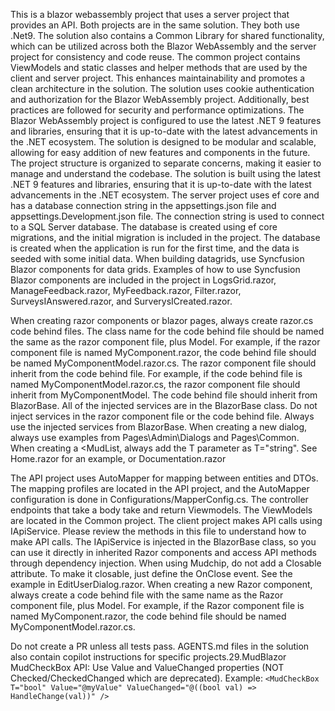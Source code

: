 This is a blazor webassembly project that uses a server project that provides an API. 
Both projects are in the same solution. They both use .Net9.
The solution also contains a Common Library for shared functionality, which can be utilized across both the Blazor WebAssembly and the server project for consistency and code reuse.
The common project contains ViewModels and static classes and helper methods that are used by the client and server project. This enhances maintainability and promotes a clean architecture in the solution.
The solution uses cookie authentication and authorization for the Blazor WebAssembly project. Additionally, best practices are followed for security and performance optimizations.
The Blazor WebAssembly project is configured to use the latest .NET 9 features and libraries, ensuring that it is up-to-date with the latest advancements in the .NET ecosystem.
The solution is designed to be modular and scalable, allowing for easy addition of new features and components in the future.
The project structure is organized to separate concerns, making it easier to manage and understand the codebase.
The solution is built using the latest .NET 9 features and libraries, ensuring that it is up-to-date with the latest advancements in the .NET ecosystem.
The server project uses ef core and has a database connection string in the appsettings.json file and appsettings.Development.json file. The connection string is used to connect to a SQL Server database.
The database is created using ef core migrations, and the initial migration is included in the project. The database is created when the application is run for the first time, and the data is seeded with some initial data.
When building datagrids, use Syncfusion Blazor components for data grids. Examples of how to use Syncfusion Blazor components are included in the project in LogsGrid.razor, ManageFeedback.razor, MyFeedback.razor, Filter.razor, SurveysIAnswered.razor, and SurverysICreated.razor.

When creating razor components or blazor pages, always create razor.cs code behind files.
The class name for the code behind file should be named the same as the razor component file, plus Model. For example, if the razor component file is named MyComponent.razor, the code behind file should be named MyComponentModel.razor.cs.
The razor component file should inherit from the code behind file. For example, if the code behind file is named MyComponentModel.razor.cs, the razor component file should inherit from MyComponentModel.
The code behind file should inherit from BlazorBase. All of the injected services are in the BlazorBase class. Do not inject services in the razor component file or the code behind file. Always use the injected services from BlazorBase.
When creating a new dialog, always use examples from Pages\Admin\Dialogs and Pages\Common.
When creating a <MudList, always add the T parameter as T="string". See Home.razor for an example, or Documentation.razor

The API project uses AutoMapper for mapping between entities and DTOs. The mapping profiles are located in the API project, and the AutoMapper configuration is done in Configurations/MapperConfig.cs.
The controller endpoints that take a body take and return Viewmodels. The ViewModels are located in the Common project. 
The client project makes API calls using IApiService. Please review the methods in this file to understand how to make API calls. The IApiService is injected in the BlazorBase class, so you can use it directly in inherited Razor components and access API methods through dependency injection.
When using Mudchip, do not add a Closable attribute. To make it closable, just define the OnClose event. See the example in EditUserDialog.razor.
When creating a new Razor component, always create a code behind file with the same name as the Razor component file, plus Model. For example, if the Razor component file is named MyComponent.razor, the code behind file should be named MyComponentModel.razor.cs.

Do not create a PR unless all tests pass.
AGENTS.md files in the solution also contain copilot instructions for specific projects.29.MudBlazor MudCheckBox API: Use Value and ValueChanged properties (NOT Checked/CheckedChanged which are deprecated). Example: `<MudCheckBox T="bool" Value="@myValue" ValueChanged="@((bool val) => HandleChange(val))" />`
